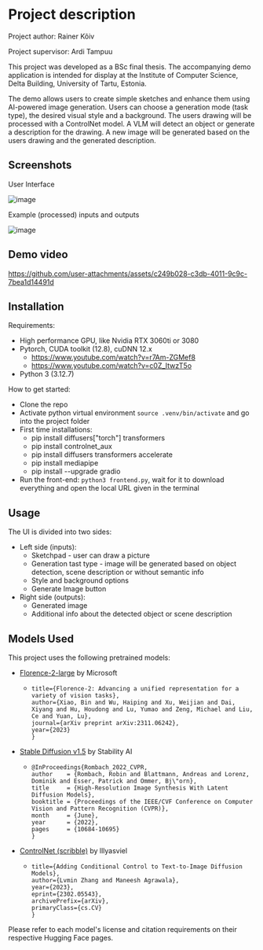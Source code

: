 # Project description
Project author: Rainer Kõiv

Project supervisor: Ardi Tampuu

This project was developed as a BSc final thesis. The accompanying demo application is intended for display at the Institute of Computer Science, Delta Building, University of Tartu, Estonia.

The demo allows users to create simple sketches and enhance them using AI-powered image generation. Users can choose a generation mode (task type), the desired visual style and a background. 
The users drawing will be processed with a ControlNet model. A VLM will detect an object or generate a description for the drawing. A new image will be generated based on the users drawing and the generated description.


## Screenshots
User Interface

![image](https://github.com/user-attachments/assets/ff7b60b8-2d64-4060-aae3-6961faaddbef)


Example (processed) inputs and outputs

![image](https://github.com/user-attachments/assets/bb863385-c2b0-4026-981a-dc19a27677bc)

## Demo video
https://github.com/user-attachments/assets/c249b028-c3db-4011-9c9c-7bea1d14491d



## Installation
Requirements:
- High performance GPU, like Nvidia RTX 3060ti or 3080
- Pytorch, CUDA toolkit (12.8), cuDNN 12.x
   - https://www.youtube.com/watch?v=r7Am-ZGMef8
   - https://www.youtube.com/watch?v=c0Z_ItwzT5o
- Python 3 (3.12.7)

How to get started:
- Clone the repo
- Activate python virtual environment ``source .venv/bin/activate`` and go into the project folder
- First time installations:
    - pip install diffusers["torch"] transformers
    - pip install controlnet_aux
    - pip install diffusers transformers accelerate
    - pip install mediapipe
    - pip install --upgrade gradio
- Run the front-end: ``python3 frontend.py``, wait for it to download everything and open the local URL given in the terminal

## Usage
The UI is divided into two sides:
  - Left side (inputs):
    - Sketchpad - user can draw a picture
    - Generation tast type - image will be generated based on object detection, scene description or without semantic info
    - Style and background options
    - Generate Image button
  - Right side (outputs):
    - Generated image
    - Additional info about the detected object or scene description

## Models Used

This project uses the following pretrained models:

- [Florence-2-large](https://huggingface.co/microsoft/Florence-2-large) by Microsoft
  -   ```@article{xiao2023florence,
      title={Florence-2: Advancing a unified representation for a variety of vision tasks},
      author={Xiao, Bin and Wu, Haiping and Xu, Weijian and Dai, Xiyang and Hu, Houdong and Lu, Yumao and Zeng, Michael and Liu, Ce and Yuan, Lu},
      journal={arXiv preprint arXiv:2311.06242},
      year={2023}
      }
- [Stable Diffusion v1.5](https://huggingface.co/stable-diffusion-v1-5/stable-diffusion-v1-5) by Stability AI
  -     @InProceedings{Rombach_2022_CVPR,
        author    = {Rombach, Robin and Blattmann, Andreas and Lorenz, Dominik and Esser, Patrick and Ommer, Bj\"orn},
        title     = {High-Resolution Image Synthesis With Latent Diffusion Models},
        booktitle = {Proceedings of the IEEE/CVF Conference on Computer Vision and Pattern Recognition (CVPR)},
        month     = {June},
        year      = {2022},
        pages     = {10684-10695}
        }


- [ControlNet (scribble)](https://huggingface.co/lllyasviel/sd-controlnet-scribble) by lllyasviel
  - ```@misc{zhang2023adding,
    title={Adding Conditional Control to Text-to-Image Diffusion Models},
    author={Lvmin Zhang and Maneesh Agrawala},
    year={2023},
    eprint={2302.05543},
    archivePrefix={arXiv},
    primaryClass={cs.CV}
    }
Please refer to each model's license and citation requirements on their respective Hugging Face pages.
